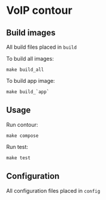 # VoIP contour

## Build images

All build files placed in `build`

To build all images:
```shell
make build_all
```


To build app image:
```shell
make build_`app`
```

## Usage

Run contour:
```shell
make compose
```

Run test:
```shell
make test
```

## Configuration

All configuration files placed in `config`